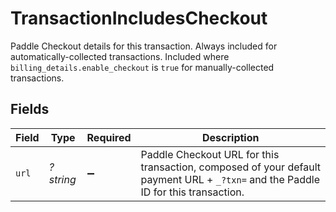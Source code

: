 # TransactionIncludesCheckout

Paddle Checkout details for this transaction. Always included for automatically-collected transactions. Included where `billing_details.enable_checkout` is `true` for manually-collected transactions.


## Fields

| Field                                                                                                                             | Type                                                                                                                              | Required                                                                                                                          | Description                                                                                                                       |
| --------------------------------------------------------------------------------------------------------------------------------- | --------------------------------------------------------------------------------------------------------------------------------- | --------------------------------------------------------------------------------------------------------------------------------- | --------------------------------------------------------------------------------------------------------------------------------- |
| `url`                                                                                                                             | *?string*                                                                                                                         | :heavy_minus_sign:                                                                                                                | Paddle Checkout URL for this transaction, composed of your default payment URL + `_?txn=` and the Paddle ID for this transaction. |